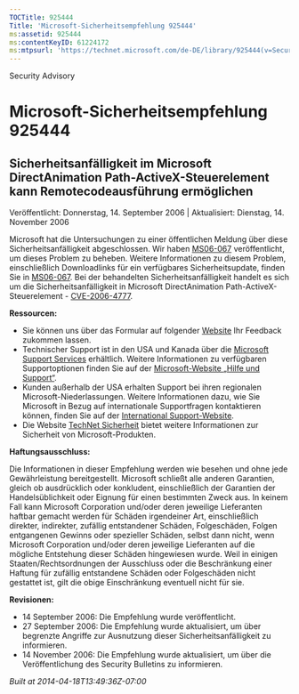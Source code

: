 ```yaml
---
TOCTitle: 925444
Title: 'Microsoft-Sicherheitsempfehlung 925444'
ms:assetid: 925444
ms:contentKeyID: 61224172
ms:mtpsurl: 'https://technet.microsoft.com/de-DE/library/925444(v=Security.10)'
---
```


Security Advisory

Microsoft-Sicherheitsempfehlung 925444
======================================

Sicherheitsanfälligkeit im Microsoft DirectAnimation Path-ActiveX-Steuerelement kann Remotecodeausführung ermöglichen
---------------------------------------------------------------------------------------------------------------------

Veröffentlicht: Donnerstag, 14. September 2006 | Aktualisiert: Dienstag, 14. November 2006

Microsoft hat die Untersuchungen zu einer öffentlichen Meldung über diese Sicherheitsanfälligkeit abgeschlossen. Wir haben [MS06-067](https://www.microsoft.com/germany/technet/sicherheit/bulletins/ms06-067.mspx) veröffentlicht, um dieses Problem zu beheben. Weitere Informationen zu diesem Problem, einschließlich Downloadlinks für ein verfügbares Sicherheitsupdate, finden Sie in [MS06-067](https://www.microsoft.com/germany/technet/sicherheit/bulletins/ms06-067.mspx). Bei der behandelten Sicherheitsanfälligkeit handelt es sich um die Sicherheitsanfälligkeit in Microsoft DirectAnimation Path-ActiveX-Steuerelement - [CVE-2006-4777](https://www.cve.mitre.org/cgi-bin/cvename.cgi?name=cve-2006-4777).

**Ressourcen:**

-   Sie können uns über das Formular auf folgender [Website](https://support.microsoft.com/common/survey.aspx?scid=sw;en;1257&showpage=1&ws=technet&sd=tech) Ihr Feedback zukommen lassen.
-   Technischer Support ist in den USA und Kanada über die [Microsoft Support Services](https://go.microsoft.com/fwlink/?linkid=21131) erhältlich. Weitere Informationen zu verfügbaren Supportoptionen finden Sie auf der [Microsoft-Website „Hilfe und Support“](https://support.microsoft.com/).
-   Kunden außerhalb der USA erhalten Support bei ihren regionalen Microsoft-Niederlassungen. Weitere Informationen dazu, wie Sie Microsoft in Bezug auf internationale Supportfragen kontaktieren können, finden Sie auf der [International Support-Website](https://go.microsoft.com/fwlink/?linkid=21155).
-   Die Website [TechNet Sicherheit](https://www.microsoft.com/germany/technet/sicherheit/default.mspx) bietet weitere Informationen zur Sicherheit von Microsoft-Produkten.

**Haftungsausschluss:**

Die Informationen in dieser Empfehlung werden wie besehen und ohne jede Gewährleistung bereitgestellt. Microsoft schließt alle anderen Garantien, gleich ob ausdrücklich oder konkludent, einschließlich der Garantien der Handelsüblichkeit oder Eignung für einen bestimmten Zweck aus. In keinem Fall kann Microsoft Corporation und/oder deren jeweilige Lieferanten haftbar gemacht werden für Schäden irgendeiner Art, einschließlich direkter, indirekter, zufällig entstandener Schäden, Folgeschäden, Folgen entgangenen Gewinns oder spezieller Schäden, selbst dann nicht, wenn Microsoft Corporation und/oder deren jeweilige Lieferanten auf die mögliche Entstehung dieser Schäden hingewiesen wurde. Weil in einigen Staaten/Rechtsordnungen der Ausschluss oder die Beschränkung einer Haftung für zufällig entstandene Schäden oder Folgeschäden nicht gestattet ist, gilt die obige Einschränkung eventuell nicht für sie.

**Revisionen:**

-   14 September 2006: Die Empfehlung wurde veröffentlicht.
-   27 September 2006: Die Empfehlung wurde aktualisiert, um über begrenzte Angriffe zur Ausnutzung dieser Sicherheitsanfälligkeit zu informieren.
-   14 November 2006: Die Empfehlung wurde aktualisiert, um über die Veröffentlichung des Security Bulletins zu informieren.

*Built at 2014-04-18T13:49:36Z-07:00*
